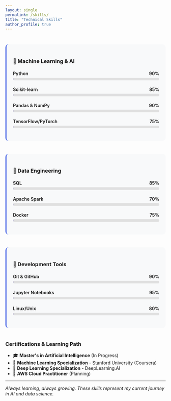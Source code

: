 ```yaml
---
layout: single
permalink: /skills/
title: "Technical Skills"
author_profile: true
---
```


<style>
.skill-bar {
  margin: 20px 0;
}
.skill-name {
  display: flex;
  justify-content: space-between;
  margin-bottom: 5px;
  font-weight: 600;
}
.progress-bar {
  background-color: #e0e0e0;
  border-radius: 10px;
  height: 8px;
  overflow: hidden;
}
.progress-fill {
  height: 100%;
  border-radius: 10px;
  background: linear-gradient(45deg, #667eea 0%, #764ba2 100%);
  transition: width 2s ease-in-out;
  animation: fillAnimation 2s ease-in-out;
}
@keyframes fillAnimation {
  0% { width: 0%; }
}
.skill-category {
  margin: 40px 0;
  padding: 20px;
  background: #f8f9fa;
  border-radius: 10px;
  border-left: 4px solid #667eea;
}
</style>

<div class="skill-category">
  <h3>🤖 Machine Learning & AI</h3>
  
  <div class="skill-bar">
    <div class="skill-name">
      <span>Python</span>
      <span>90%</span>
    </div>
    <div class="progress-bar">
      <div class="progress-fill" style="width: 90%;"></div>
    </div>
  </div>

  <div class="skill-bar">
    <div class="skill-name">
      <span>Scikit-learn</span>
      <span>85%</span>
    </div>
    <div class="progress-bar">
      <div class="progress-fill" style="width: 85%;"></div>
    </div>
  </div>

  <div class="skill-bar">
    <div class="skill-name">
      <span>Pandas & NumPy</span>
      <span>90%</span>
    </div>
    <div class="progress-bar">
      <div class="progress-fill" style="width: 90%;"></div>
    </div>
  </div>

  <div class="skill-bar">
    <div class="skill-name">
      <span>TensorFlow/PyTorch</span>
      <span>75%</span>
    </div>
    <div class="progress-bar">
      <div class="progress-fill" style="width: 75%;"></div>
    </div>
  </div>
</div>

<div class="skill-category">
  <h3>💾 Data Engineering</h3>
  
  <div class="skill-bar">
    <div class="skill-name">
      <span>SQL</span>
      <span>85%</span>
    </div>
    <div class="progress-bar">
      <div class="progress-fill" style="width: 85%;"></div>
    </div>
  </div>

  <div class="skill-bar">
    <div class="skill-name">
      <span>Apache Spark</span>
      <span>70%</span>
    </div>
    <div class="progress-bar">
      <div class="progress-fill" style="width: 70%;"></div>
    </div>
  </div>

  <div class="skill-bar">
    <div class="skill-name">
      <span>Docker</span>
      <span>75%</span>
    </div>
    <div class="progress-bar">
      <div class="progress-fill" style="width: 75%;"></div>
    </div>
  </div>
</div>

<div class="skill-category">
  <h3>🔧 Development Tools</h3>
  
  <div class="skill-bar">
    <div class="skill-name">
      <span>Git & GitHub</span>
      <span>90%</span>
    </div>
    <div class="progress-bar">
      <div class="progress-fill" style="width: 90%;"></div>
    </div>
  </div>

  <div class="skill-bar">
    <div class="skill-name">
      <span>Jupyter Notebooks</span>
      <span>95%</span>
    </div>
    <div class="progress-bar">
      <div class="progress-fill" style="width: 95%;"></div>
    </div>
  </div>

  <div class="skill-bar">
    <div class="skill-name">
      <span>Linux/Unix</span>
      <span>80%</span>
    </div>
    <div class="progress-bar">
      <div class="progress-fill" style="width: 80%;"></div>
    </div>
  </div>
</div>

### Certifications & Learning Path

- 🎓 **Master's in Artificial Intelligence** (In Progress)
- 📜 **Machine Learning Specialization** - Stanford University (Coursera)
- 🔬 **Deep Learning Specialization** - DeepLearning.AI
- 💼 **AWS Cloud Practitioner** (Planning)

---

*Always learning, always growing. These skills represent my current journey in AI and data science.*
